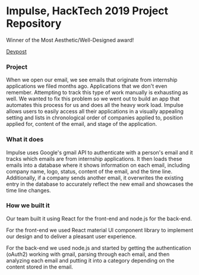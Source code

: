 # Impulse, HackTech 2019 Project Repository

Winner of the Most Aesthetic/Well-Designed award!

[Devpost](https://devpost.com/software/impulse-kuwe0b)

### Project

When we open our email, we see emails that originate from internship applications we filed months ago. Applications that we don't even remember. Attempting to track this type of work manually is exhausting as well. We wanted to fix this problem so we went out to build an app that automates this process for us and does all the heavy work load. Impulse allows users to easily access all their applications in a visually appealing setting and lists in chronological order of companies applied to, position applied for, content of the email, and stage of the application.

### What it does

Impulse uses Google's gmail API to authenticate with a person's email and it tracks which emails are from internship applications. It then loads these emails into a database where it shows information on each email, including company name, logo, status, content of the email, and the time line. Additionally, if a company sends another email, it overwrites the existing entry in the database to accurately reflect the new email and showcases the time line changes.


### How we built it

Our team built it using React for the front-end and node.js for the back-end.

For the front-end we used React material UI component library to implement our design and to deliver a pleasant user experience.

For the back-end we used node.js and started by getting the authentication (oAuth2) working with gmail, parsing through each email, and then analyzing each email and putting it into a category depending on the content stored in the email.
